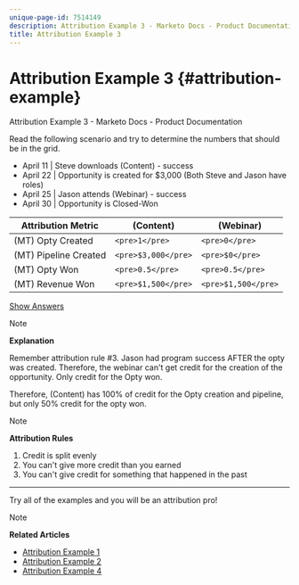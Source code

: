 ```yaml
---
unique-page-id: 7514149
description: Attribution Example 3 - Marketo Docs - Product Documentation
title: Attribution Example 3
---
```


# Attribution Example 3 {#attribution-example}

Attribution Example 3 - Marketo Docs - Product Documentation

Read the following scenario and try to determine the numbers that should be in the grid.

* April 11 | Steve downloads (Content) - success
* April 22 | Opportunity is created for $3,000 (Both Steve and Jason have roles)
* April 25 | Jason attends (Webinar) - success
* April 30 | Opportunity is Closed-Won

| Attribution Metric |(Content) |(Webinar) |
|---|---|---|
| (MT) Opty Created |`<pre>1</pre>` |`<pre>0</pre>` |
| (MT) Pipeline Created |`<pre>$3,000</pre>` |`<pre>$0</pre>` |
| (MT) Opty Won |`<pre>0.5</pre>` |`<pre>0.5</pre>` |
| (MT) Revenue Won |`<pre>$1,500</pre>` |`<pre>$1,500</pre>` |

[Show Answers](#)

>[!NOTE]
>
>**Explanation**
>
>Remember attribution rule #3. Jason had program success AFTER the opty was created. Therefore, the webinar can't get credit for the creation of the opportunity. Only credit for the Opty won.
>
>Therefore, (Content) has 100% of credit for the Opty creation and pipeline, but only 50% credit for the opty won.

>[!NOTE]
>
>**Attribution Rules**
>
>1. Credit is split evenly
>1. You can't give more credit than you earned
>1. You can't give credit for something that happened in the past
>

---

Try all of the examples and you will be an attribution pro!

>[!NOTE]
>
>**Related Articles**
>
>* [Attribution Example 1](attribution-example-1.md)
>* [Attribution Example 2](attribution-example-2.md)
>* [Attribution Example 4](attribution-example-4.md)
>

